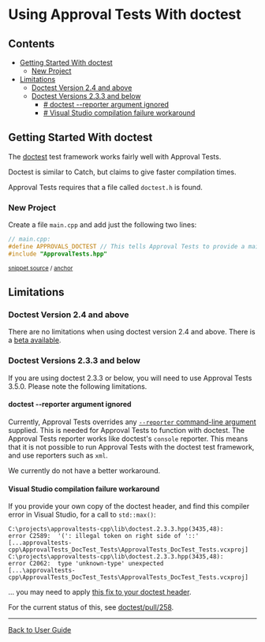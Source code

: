 <!--
GENERATED FILE - DO NOT EDIT
This file was generated by [MarkdownSnippets](https://github.com/SimonCropp/MarkdownSnippets).
Source File: /doc/mdsource/UsingDoctest.source.md
To change this file edit the source file and then execute ./run_markdown_templates.sh.
-->

<a id="top"></a>

# Using Approval Tests With doctest


<!-- toc -->
## Contents

  * [Getting Started With doctest](#getting-started-with-doctest)
    * [New Project](#new-project)
  * [Limitations](#limitations)
    * [Doctest Version 2.4 and above](#doctest-version-24-and-above)
    * [Doctest Versions 2.3.3 and below](#doctest-versions-233-and-below)
      * [# doctest --reporter argument ignored](#-doctest---reporter-argument-ignored)
      * [# Visual Studio compilation failure workaround](#-visual-studio-compilation-failure-workaround)
<!-- endtoc -->



## Getting Started With doctest

The [doctest](https://github.com/onqtam/doctest) test framework works fairly well with Approval Tests.

Doctest is similar to Catch, but claims to give faster compilation times.

Approval Tests requires that a file called `doctest.h` is found.

### New Project

Create a file `main.cpp` and add just the following two lines:

<!-- snippet: doctest_main -->
<a id='snippet-doctest_main'/></a>
```cpp
// main.cpp:
#define APPROVALS_DOCTEST // This tells Approval Tests to provide a main() - only do this in one cpp file
#include "ApprovalTests.hpp"
```
<sup>[snippet source](/ApprovalTests_DocTest_Tests/main.cpp#L1-L5) / [anchor](#snippet-doctest_main)</sup>
<!-- endsnippet -->

<!-- todo: document use of sections -->

## Limitations

### Doctest Version 2.4 and above

There are no limitations when using doctest version 2.4 and above. There is a [beta available](https://github.com/onqtam/doctest/blob/dev/doctest/doctest.h).

### Doctest Versions 2.3.3 and below

If you are using doctest 2.3.3 or below, you will need to use Approval Tests 3.5.0. Please note the following limitations. 

#### doctest --reporter argument ignored

Currently, Approval Tests overrides any [`--reporter` command-line argument](https://github.com/onqtam/doctest/blob/master/doc/markdown/reporters.md) supplied.
This is needed for Approval Tests to function with doctest. The Approval Tests reporter works like doctest's `console` reporter. This means that it is not possible to run Approval Tests with the doctest test framework, and use reporters such as `xml`.

We currently do not have a better workaround.

#### Visual Studio compilation failure workaround

If you provide your own copy of the doctest header, and find this compiler error in Visual Studio, for a call to `std::max()`:

```
C:\projects\approvaltests-cpp\lib\doctest.2.3.3.hpp(3435,48): 
error C2589:  '(': illegal token on right side of '::' 
[...approvaltests-cpp\ApprovalTests_DocTest_Tests\ApprovalTests_DocTest_Tests.vcxproj]
C:\projects\approvaltests-cpp\lib\doctest.2.3.3.hpp(3435,48): 
error C2062:  type 'unknown-type' unexpected 
[...\approvaltests-cpp\ApprovalTests_DocTest_Tests\ApprovalTests_DocTest_Tests.vcxproj]
```

... you may need to apply [this fix to your doctest header](https://github.com/approvals/ApprovalTests.cpp/commit/d914f3233a5c354b54b660790ee7f6e8f0f1fd7c).

For the current status of this, see [doctest/pull/258](https://github.com/onqtam/doctest/pull/258).

---

[Back to User Guide](/doc/README.md#top)
